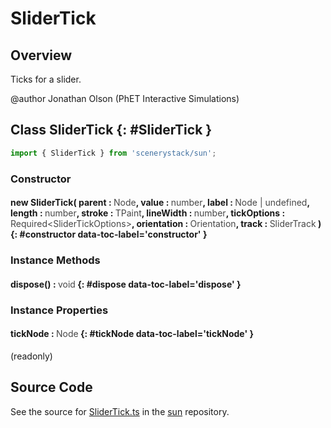 # SliderTick

## Overview

Ticks for a slider.

@author Jonathan Olson (PhET Interactive Simulations)


## Class SliderTick {: #SliderTick }


```js
import { SliderTick } from 'scenerystack/sun';
```
### Constructor

#### new SliderTick( parent : <span style="font-weight: 400; opacity: 80%;">Node</span>, value : <span style="font-weight: 400; opacity: 80%;">number</span>, label : <span style="font-weight: 400; opacity: 80%;">Node | undefined</span>, length : <span style="font-weight: 400; opacity: 80%;">number</span>, stroke : <span style="font-weight: 400; opacity: 80%;">TPaint</span>, lineWidth : <span style="font-weight: 400; opacity: 80%;">number</span>, tickOptions : <span style="font-weight: 400; opacity: 80%;">Required&lt;SliderTickOptions&gt;</span>, orientation : <span style="font-weight: 400; opacity: 80%;">Orientation</span>, track : <span style="font-weight: 400; opacity: 80%;">SliderTrack</span> ) {: #constructor data-toc-label='constructor' }

### Instance Methods

#### dispose() : <span style="font-weight: 400; opacity: 80%;">void</span> {: #dispose data-toc-label='dispose' }

### Instance Properties

#### tickNode : <span style="font-weight: 400; opacity: 80%;">Node</span> {: #tickNode data-toc-label='tickNode' }

(readonly)



## Source Code

See the source for [SliderTick.ts](https://github.com/phetsims/sun/blob/main/js/SliderTick.ts) in the [sun](https://github.com/phetsims/sun) repository.
